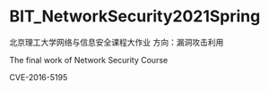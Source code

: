 # BIT_NetworkSecurity2021Spring
北京理工大学网络与信息安全课程大作业
方向：漏洞攻击利用

The final work of Network Security Course

CVE-2016-5195
